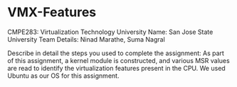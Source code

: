 # VMX-Features

CMPE283: Virtualization Technology
University Name: San Jose State University
Team Details: Ninad Marathe, Suma Nagral

Describe in detail the steps you used to complete the assignment:
As part of this assignment, a kernel module is constructed, and various MSR values are read to identify the virtualization features present in the CPU. We used Ubuntu as our OS for this assignment.


